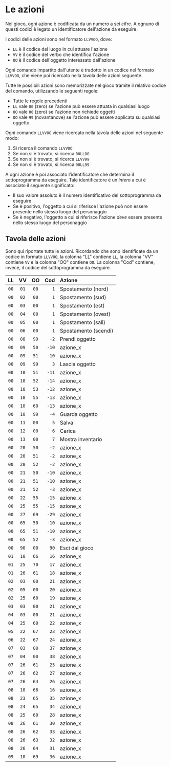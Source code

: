 # Le azioni

Nel gioco, ogni azione è codificata da un numero a sei cifre. A ognuno di questi codici è legato un identificatore dell'azione da eseguire.

I codici delle azioni sono nel formato `LLVVOO`, dove:

- `LL` è il codice del luogo in cui attuare l'azione
- `VV` è il codice del verbo che identifica l'azione
- `OO` è il codice dell'oggetto interessato dall'azione

Ogni comando impartito dall'utente è tradotto in un codice nel formato `LLVVOO`, che viene poi ricercato nella tavola delle azioni seguente.

Tutte le possibili azioni sono memorizzate nel gioco tramite il relativo codice del comando, utilizzando le seguenti regole:

- Tutte le regole precedenti
- `LL` vale `00` (zero) se l'azione può essere attuata in qualsiasi luogo
- `OO` vale `00` (zero) se l'azione non richiede oggetti
- `OO` vale `99` (novantanove) se l'azione può essere applicata su qualsiasi oggetto.

Ogni comando `LLVVOO` viene ricercato nella tavola delle azioni nel seguente modo:

1. Si ricerca il comando `LLVVOO`
2. Se non si è trovato, si ricerca `00LLOO`
3. Se non si è trovato, si ricerca `LLVV99`
4. Se non si è trovato, si ricerca `00LL99`

A ogni azione è poi associato l'identificatore che determina il sottoprogramma da eseguire. Tale identificatore è un _intero_ a cui è associato il seguente significato:

- Il suo valore assoluto è il numero identificativo del sottoprogramma da eseguire
- Se è positivo, l'oggetto a cui si riferisce l'azione può non essere presente nello stesso luogo del personaggio
- Se è negativo, l'oggetto a cui si riferisce l'azione _deve_ essere presente nello stesso luogo del personaggio

## Tavola delle azioni

Sono qui riportate tutte le azioni. Ricordando che sono identificate da un codice in formato `LLVVOO`, la colonna "LL" contiene `LL`, la colonna "VV" contiene `VV` e la colonna "OO" contiene `OO`. La colonna "Cod" contiene, invece, il codice del sottoprogramma da eseguire.

|  LL   |  VV   |  OO   |   Cod | Azione               |
| :---: | :---: | :---: | ----: | :------------------- |
| `00`  | `01`  | `00`  |   `1` | Spostamento (nord)   |
| `00`  | `02`  | `00`  |   `1` | Spostamento (sud)    |
| `00`  | `03`  | `00`  |   `1` | Spostamento (est)    |
| `00`  | `04`  | `00`  |   `1` | Spostamento (ovest)  |
| `00`  | `05`  | `00`  |   `1` | Spostamento (sali)   |
| `00`  | `06`  | `00`  |   `1` | Spostamento (scendi) |
| `00`  | `08`  | `99`  |  `-2` | Prendi oggetto       |
| `00`  | `09`  | `50`  | `-10` | azione_x             |
| `00`  | `09`  | `51`  | `-10` | azione_x             |
| `00`  | `09`  | `99`  |   `3` | Lascia oggetto       |
| `00`  | `10`  | `51`  | `-11` | azione_x             |
| `00`  | `10`  | `52`  | `-14` | azione_x             |
| `00`  | `10`  | `53`  | `-12` | azione_x             |
| `00`  | `10`  | `55`  | `-13` | azione_x             |
| `00`  | `10`  | `60`  | `-13` | azione_x             |
| `00`  | `10`  | `99`  |  `-4` | Guarda oggetto       |
| `00`  | `11`  | `00`  |   `5` | Salva                |
| `00`  | `12`  | `00`  |   `6` | Carica               |
| `00`  | `13`  | `00`  |   `7` | Mostra inventario    |
| `00`  | `20`  | `50`  |  `-2` | azione_x             |
| `00`  | `20`  | `51`  |  `-2` | azione_x             |
| `00`  | `20`  | `52`  |  `-2` | azione_x             |
| `00`  | `21`  | `50`  | `-10` | azione_x             |
| `00`  | `21`  | `51`  | `-10` | azione_x             |
| `00`  | `21`  | `52`  |  `-3` | azione_x             |
| `00`  | `22`  | `55`  | `-15` | azione_x             |
| `00`  | `25`  | `55`  | `-15` | azione_x             |
| `00`  | `27`  | `69`  | `-29` | azione_x             |
| `00`  | `65`  | `50`  | `-10` | azione_x             |
| `00`  | `65`  | `51`  | `-10` | azione_x             |
| `00`  | `65`  | `52`  |  `-3` | azione_x             |
| `00`  | `90`  | `00`  |  `90` | Esci dal gioco       |
| `01`  | `10`  | `66`  |  `16` | azione_x             |
| `01`  | `25`  | `70`  |  `17` | azione_x             |
| `01`  | `26`  | `61`  |  `18` | azione_x             |
| `02`  | `03`  | `00`  |  `21` | azione_x             |
| `02`  | `05`  | `00`  |  `20` | azione_x             |
| `02`  | `25`  | `60`  |  `19` | azione_x             |
| `03`  | `03`  | `00`  |  `21` | azione_x             |
| `04`  | `03`  | `00`  |  `21` | azione_x             |
| `04`  | `25`  | `60`  |  `22` | azione_x             |
| `05`  | `22`  | `67`  |  `23` | azione_x             |
| `06`  | `22`  | `67`  |  `24` | azione_x             |
| `07`  | `03`  | `00`  |  `37` | azione_x             |
| `07`  | `04`  | `00`  |  `38` | azione_x             |
| `07`  | `26`  | `61`  |  `25` | azione_x             |
| `07`  | `26`  | `62`  |  `27` | azione_x             |
| `07`  | `26`  | `64`  |  `26` | azione_x             |
| `08`  | `10`  | `66`  |  `16` | azione_x             |
| `08`  | `23`  | `65`  |  `35` | azione_x             |
| `08`  | `24`  | `65`  |  `34` | azione_x             |
| `08`  | `25`  | `60`  |  `28` | azione_x             |
| `08`  | `26`  | `61`  |  `30` | azione_x             |
| `08`  | `26`  | `62`  |  `33` | azione_x             |
| `08`  | `26`  | `63`  |  `32` | azione_x             |
| `08`  | `26`  | `64`  |  `31` | azione_x             |
| `09`  | `10`  | `69`  |  `36` | azione_x             |
